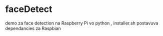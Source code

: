 # faceDetect

demo za face detection na Raspberry Pi vo python , installer.sh postavuva dependancies za Raspbian 
